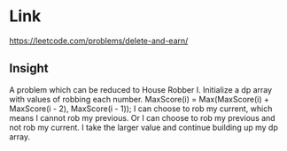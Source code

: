 # Link

https://leetcode.com/problems/delete-and-earn/

## Insight

A problem which can be reduced to House Robber I. 
Initialize a dp array with values of robbing each number. 
MaxScore(i) = Max(MaxScore(i) + MaxScore(i - 2), MaxScore(i - 1));
I can choose to rob my current, which means I cannot rob my previous. 
Or I can choose to rob my previous and not rob my current. I take the larger value
and continue building up my dp array. 